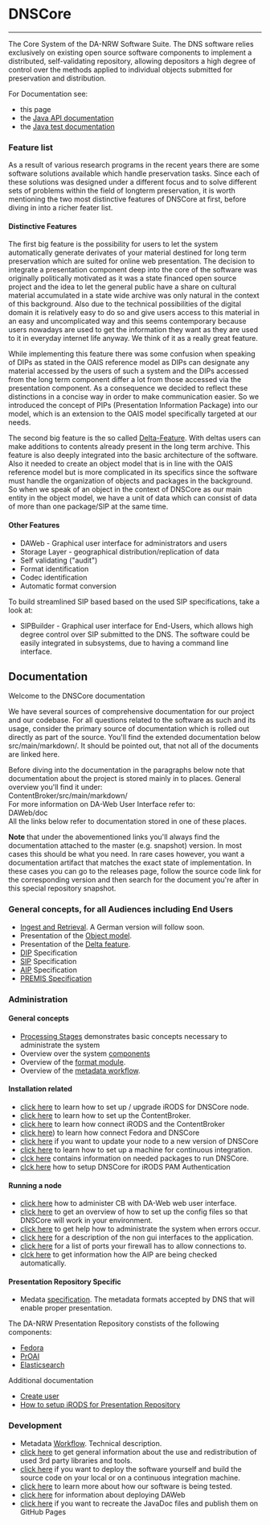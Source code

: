 DNSCore
=======

---

The Core System of the DA-NRW Software Suite. 
The DNS software relies
exclusively on existing open source software components to implement a
distributed, self-validating repository, allowing depositors a high degree of control over
the methods applied to individual objects submitted for preservation and
distribution.

For Documentation see:

* this page
* the [Java API documentation](http://da-nrw.github.io/DNSCore/apidocs/)
* the [Java test documentation](http://da-nrw.github.io/DNSCore/testapidocs/)

### Feature list

As a result of various research programs in the recent years there are some 
software solutions available which handle preservation tasks. Since each of
these solutions was designed under a different focus and to solve different sets of
problems within the field of longterm preservation, it is worth mentioning
the two most distinctive features of DNSCore at first, before diving in into
a richer feater list.

#### Distinctive Features

The first big feature is the possibility for users to let the system automatically
generate derivates of your material destined for long term preservation which are
suited for online web presentation. The decision to integrate a presentation component
deep into the core of the software was originally politically motivated as it was
a state financed open source project and the idea to let the general public have a share
on cultural material accumulated in a state wide archive was only natural in the context of
this background. Also due to the technical possibilities of the digital domain it is relatively
easy to do so and give users access to this material in an easy and uncomplicated way and
this seems contemporary because users nowadays are used to get the information they want
as they are used to it in everyday internet life anyway. We think of it as a really great
feature.

While implementing this feature there was some confusion when speaking of DIPs as stated 
in the OAIS reference model as DIPs can designate any material accessed by the users of
such a system and the DIPs accessed from the long term component differ a lot from those
accessed via the presentation component. As a consequence we decided to reflect these
distinctions in a concise way in order to make communication easier. So we introduced
the concept of PIPs (Presentation Information Package) into our model, which is an
extension to the OAIS model specifically targeted at our needs.

The second big feature is the so called [Delta-Feature](ContentBroker/src/main/markdown/the_delta_feature.md). With deltas users can make additions
to contents already present in the long term archive. This feature is also deeply integrated
into the basic architecture of the software. Also it needed to create an object model that is
in line with the OAIS reference model but is more complicated in its specifics since the
software must handle the organization of objects and packages in the background. So when we
speak of an object in the context of DNSCore as our main entity in the object model, we have
a unit of data which can consist of data of more than one package/SIP at the same time. 

#### Other Features

* DAWeb - Graphical user interface for administrators and users
* Storage Layer - geographical distribution/replication of data
* Self validating ("audit")
* Format identification
* Codec identification
* Automatic format conversion

To build streamlined SIP based based on the used SIP specifications, take a look at:

* SIPBuilder - Graphical user interface for End-Users, which allows high degree control over 
SIP submitted to the DNS. The software could be easily integrated in subsystems, due to having 
a command line interface.



## Documentation

Welcome to the DNSCore documentation

We have several sources of comprehensive documentation for our project and our codebase.
For all questions related to the software as such and its usage, consider the primary source of
documentation which is rolled out directly as part of the source. You'll find the extended documentation 
below src/main/markdown/. It should be pointed out, that not all of the documents are linked here. 

Before diving into the documentation in the paragraphs below note that documentation about the
project is stored mainly in to places.
General overview you'll find it under:
<br>ContentBroker/src/main/markdown/
<br>For more information on DA-Web User Interface refer to:
<br>DAWeb/doc
<br>All the links below refer to documentation stored in one of these places.

**Note** that under the abovementioned links you'll always find the documentation attached to the master (e.g. snapshot) version. In most cases this should be what you need. In rare cases however, you want a documentation artifact that matches the exact state of implementation. In these cases you can go to
the releases page, follow the source code link for the corresponding version and then search for the document you're after in this special repository snapshot.

### General concepts, for all Audiences including End Users

* [Ingest and Retrieval](DAWeb/doc/manual_ingest_and_retrieval.md). A German version will follow soon.
* Presentation of the [Object model](ContentBroker/src/main/markdown/object_model.md).
* Presentation of the [Delta feature](ContentBroker/src/main/markdown/the_delta_feature.md).
* [DIP](ContentBroker/src/main/markdown/dip_specification.md) Specification
* [SIP](ContentBroker/src/main/markdown/sip_specification.md) Specification
* [AIP](ContentBroker/src/main/markdown/aip_specification.md) Specification
* [PREMIS Specification](ContentBroker/src/main/markdown/premis_specification.md)

### Administration

#### General concepts
* [Processing Stages](ContentBroker/src/main/markdown/processing_stages.md) demonstrates basic concepts necessary to administrate the system
* Overview over the system [components](ContentBroker/src/main/markdown/components_connectors.md)
* Overview of the [format module](src/main/markdown/format_module.md).
* Overview of the [metadata workflow](ContentBroker/src/main/markdown/metadata_workflow.md).

#### Installation related
* [click here](ContentBroker/src/main/markdown/installation_irods.md) to learn how to set up / upgrade iRODS for DNSCore node.
* [click here](ContentBroker/src/main/markdown/installation_cb.md) to learn how to set up the ContentBroker.
* [click here](ContentBroker/src/main/markdown/installation_irods_cb.md) to learn how connect iRODS and the ContentBroker
* [click here](ContentBroker/src/main/markdown/install_fedora.md)) to learn how connect Fedora and DNSCore
* [click here](ContentBroker/src/main/markdown/installation.md) if you want to update your node to a new version of DNSCore
* [click here](https://github.com/da-nrw/DNSCore/blob/master/ContentBroker/src/main/markdown/installation_ci.md) to learn how to set up a machine for continuous integration.
* [clck here](ContentBroker/src/main/markdown/needed_packages.md) contains information on needed packages to run DNSCore.
* [clck here](ContentBroker/src/main/markdown/using_iRODS_PAM_auth.md ) how to setup DNSCore for iRODS PAM Authentication

#### Running a node
* [click here](DAWeb/doc/contentBroker_administration.md) how to administer CB with DA-Web web user interface.  
* [click here](ContentBroker/src/main/markdown/system_configuration.md) to get an overview of how to set up the config files so that DNSCore will work in your environment.
* [click here](ContentBroker/src/main/markdown/administration-troubleshooting.md) to get help how to administrate the system when errors occur.
* [click here](ContentBroker/src/main/markdown/administration-interfaces.md) for a description of the non gui interfaces to the application.
* [click here](ContentBroker/src/main/markdown/open_ports.md) for a list of ports your firewall has to allow connections to.
* [clck here](ContentBroker/src/main/markdown/audit.md) to get information how the AIP are being checked automatically.

#### Presentation Repository Specific

* Medata [specification](ContentBroker/src/main/markdown/metadata_specification.md). The metadata formats accepted by DNS that will enable proper presentation.

The DA-NRW Presentation Repository constists of the following components:

* [Fedora](ContentBroker/src/main/markdown/install_fedora.md)
* [PrOAI](ContentBroker/src/main/markdown/install_proai.md)
* [Elasticsearch](ContentBroker/src/main/markdown/install_elasticsearch.md)

Additional documentation

* [Create user](ContentBroker/src/main/markdown/create_user.md)
* [How to setup iRODS for Presentation Repository](ContentBroker/src/main/markdown/setup_irods.md)

### Development

* Metadata [Workflow](ContentBroker/src/main/markdown/metadata_workflow.md). Technical description.
* [click here](ContentBroker/src/main/markdown/3rdPartyTools.md) to get general information about the use and redistribution of used 3rd party libraries and tools.
* [click here](ContentBroker/src/main/markdown/deploy.md) if you want to deploy the software yourself and build the source code on your local or on a continuous integration machine.
* [click here](ContentBroker/src/main/markdown/manual_testing_rc.md) to learn more about how our software is being tested.
* [click here](DAWeb/doc/deploy.md) for information about deploying DAWeb
* [click here](ContentBroker/src/main/markdown/javadoc.md) if you want to recreate the JavaDoc files and publish them on GitHub Pages



